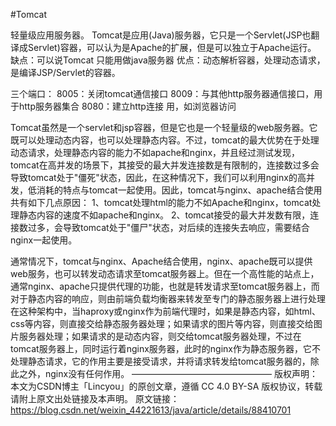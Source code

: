 #Tomcat

轻量级应用服务器。
Tomcat是应用(Java)服务器，它只是一个Servlet(JSP也翻译成Servlet)容器，可以认为是Apache的扩展，但是可以独立于Apache运行。
缺点：可以说Tomcat 只能用做java服务器
优点：动态解析容器，处理动态请求，是编译JSP/Servlet的容器。

三个端口：
8005：关闭tomcat通信接口
8009：与其他http服务器通信接口，用于http服务器集合
8080：建立http连接 用，如浏览器访问

Tomcat虽然是一个servlet和jsp容器，但是它也是一个轻量级的web服务器。它既可以处理动态内容，也可以处理静态内容。不过，tomcat的最大优势在于处理动态请求，处理静态内容的能力不如apache和nginx，并且经过测试发现，tomcat在高并发的场景下，其接受的最大并发连接数是有限制的，连接数过多会导致tomcat处于"僵死"状态，因此，在这种情况下，我们可以利用nginx的高并发，低消耗的特点与tomcat一起使用。因此，tomcat与nginx、apache结合使用共有如下几点原因：
1、tomcat处理html的能力不如Apache和nginx，tomcat处理静态内容的速度不如apache和nginx。
2、tomcat接受的最大并发数有限，连接数过多，会导致tomcat处于"僵尸"状态，对后续的连接失去响应，需要结合nginx一起使用。

通常情况下，tomcat与nginx、Apache结合使用，nginx、apache既可以提供web服务，也可以转发动态请求至tomcat服务器上。但在一个高性能的站点上，通常nginx、apache只提供代理的功能，也就是转发请求至tomcat服务器上，而对于静态内容的响应，则由前端负载均衡器来转发至专门的静态服务器上进行处理
在这种架构中，当haproxy或nginx作为前端代理时，如果是静态内容，如html、css等内容，则直接交给静态服务器处理；如果请求的图片等内容，则直接交给图片服务器处理；如果请求的是动态内容，则交给tomcat服务器处理，不过在tomcat服务器上，同时运行着nginx服务器，此时的nginx作为静态服务器，它不处理静态请求，它的作用主要是接受请求，并将请求转发给tomcat服务器的，除此之外，nginx没有任何作用。
————————————————
版权声明：本文为CSDN博主「Lincyou」的原创文章，遵循 CC 4.0 BY-SA 版权协议，转载请附上原文出处链接及本声明。
原文链接：https://blog.csdn.net/weixin_44221613/java/article/details/88410701

